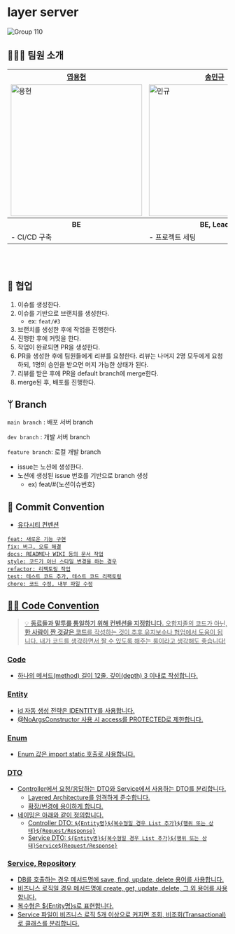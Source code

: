 # layer server
![Group 110](https://github.com/depromeet/layer/assets/19422885/b85ee18d-ca94-4f20-9058-c03e41188291)

## 👨‍👨‍👧 팀원 소개
<div align="center">
	<table>
  <th><a href="https://github.com/raymondanythings"> 엽용현 </th>
	<th><a href="https://github.com/mikekks"> 송민규 </th>
  <th><a href="https://github.com/clean2001"> 김세정 </th>
	<tr>
		<td><img width="300" alt="용현" src="https://github.com/depromeet/layer-server/assets/100754581/ac4aec41-499a-46ae-af58-5c9800391865">
    </td>
		<td><img width="300" alt="민규" src="https://github.com/depromeet/layer-server/assets/100754581/e7d1a057-287d-48bd-a8c2-af009f2cc219">
    </td>
    <td><img width="300" alt="세정" src="https://github.com/depromeet/layer-server/assets/100754581/45e216a1-ae8c-40b4-b028-24c51c39abd7">
    </td>
	</tr>
<th> BE </th>
<th> BE, Lead </th>
<th> BE </th>
<tr>
<td>
- CI/CD 구축<br>
</td>
<td>
- 프로젝트 세팅
</td>
<td>
- 인증/인가 필터 구현
</td>
</tr>
	</table>
</div>

<br>
<br>

## 🤝 협업

1. 이슈를 생성한다.
2. 이슈를 기반으로 브랜치를 생성한다.
   - ex: `feat/#3`
3. 브랜치를 생성한 후에 작업을 진행한다.
4. 진행한 후에 커밋을 한다.
5. 작업이 완료되면 PR을 생성한다.
6. PR을 생성한 후에 팀원들에게 리뷰를 요청한다. 리뷰는 나머지 2명 모두에게 요청하되, 1명의 승인을 받으면 머지 가능한 상태가 된다.
7. 리뷰를 받은 후에 PR을 default branch에 merge한다.
8. merge된 후, 배포를 진행한다.

## ᛘ Branch
`main branch` : 배포 서버 branch

`dev branch` : 개발 서버 branch

`feature branch`: 로컬 개발 branch

-   issue는 노션에 생성한다.
-   노션에 생성된 issue 번호를 기반으로 branch 생성
    -   ex) feat/#{노션이슈번호}

## 🙏 Commit Convention
- <a href="https://udacity.github.io/git-styleguide/">유다시티 컨벤션

```
feat: 새로운 기능 구현
fix: 버그, 오류 해결
docs: README나 WIKI 등의 문서 작업
style: 코드가 아닌 스타일 변경을 하는 경우
refactor: 리팩토링 작업
test: 테스트 코드 추가, 테스트 코드 리팩토링
chore: 코드 수정, 내부 파일 수정
```

## 👨‍💻 Code Convention
> 💡 **동료들과 말투를 통일하기 위해 컨벤션을 지정합니다.**
> 오합지졸의 코드가 아닌, **한 사람이 짠 것같은 코드**를 작성하는 것이 추후 유지보수나 협업에서 도움이 됩니다. 내가 코드를 생각하면서 짤 수 있도록 해주는 룰이라고 생각해도 좋습니다!

### Code
- 하나의 메서드(method) 길이 12줄, 깊이(depth) 3 이내로 작성합니다.

### Entity
- id 자동 생성 전략은 IDENTITY를 사용합니다.
- @NoArgsConstructor 사용 시 access를 PROTECTED로 제한합니다.

### Enum
- Enum 값은 import static 호출로 사용합니다.

### DTO
- Controller에서 요청/응답하는 DTO와 Service에서 사용하는 DTO를 분리합니다.
    - Layered Architecture를 엄격하게 준수합니다.
    - 확장/번경에 용이하게 합니다.
- 네이밍은 아래와 같이 정의합니다.
    - Controller DTO: `${Entity명}${복수형일 경우 List 추가}${행위 또는 상태}${Request/Response}`
    - Service DTO: `${Entity명}${복수형일 경우 List 추가}${행위 또는 상태}Service${Request/Response}`

### Service, Repository
- DB를 호출하는 경우 메서드명에 save, find, update, delete 용어를 사용합니다.
- 비즈니스 로직일 경우 메서드명에 create, get, update, delete, 그 외 용어를 사용합니다.
- 복수형은 ${Entity명}s로 표현합니다.
- Service 파일이 비즈니스 로직 5개 이상으로 커지면 조회, 비조회(Transactional)로 클래스를 분리합니다.

<br/>
